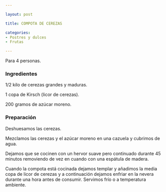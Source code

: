 ```yaml
---

layout: post

title: COMPOTA DE CEREZAS

categories:
- Postres y dulces
- Frutas

---
```


Para 4 personas.

<h3>Ingredientes</h3>

1/2 kilo de cerezas grandes y maduras.

1 copa de Kirsch (licor de cerezas).

200 gramos de azúcar moreno.

<h3>Preparación</h3>

Deshuesamos las cerezas.

Mezclamos las cerezas y el azúcar moreno en una cazuela y cubrimos de agua.

Dejamos que se cocinen con un hervor suave pero continuado durante 45 minutos removiendo de vez en cuando con una espátula de madera.

Cuando la compota está cocinada dejamos templar y añadimos la media copa de licor de cerezas y a continuación dejamos enfriar en la nevera durante una hora antes de consumir. Servimos frío o a temperatura ambiente.